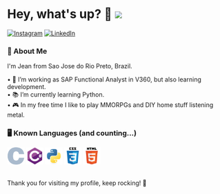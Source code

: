 # Hey, what's up? 👋 ![](https://komarev.com/ghpvc/?username=seasky2&color=blue&style=plastic&label=Visitors)
[![Instagram](https://img.shields.io/badge/-Instagram-E4405F?style=plastic)](https://www.instagram.com/jeanfaquim)
[![LinkedIn](https://img.shields.io/badge/-LinkedIn-0077B5?style=plastic)](https://www.linkedin.com/in/jeanfaqum)

### 👦​ About Me

I'm Jean from Sao Jose do Rio Preto, Brazil.

• 💼 I’m working as SAP Functional Analyst in V360, but also learning development.<br>
• 📚​ I’m currently learning Python.<br>
• 🎮​ In my free time I like to play MMORPGs and DIY home stuff listening metal.<br>

### 🖥️​​ Known Languages (and counting...)

<div>
  <img src="https://raw.githubusercontent.com/devicons/devicon/master/icons/c/c-original.svg" height="40" alt="go logo"  />
  <img src="https://raw.githubusercontent.com/devicons/devicon/master/icons/csharp/csharp-original.svg" height="40" alt="go logo"  />
  <img src="https://raw.githubusercontent.com/devicons/devicon/master/icons/python/python-original.svg" height="40" alt="go logo"  />
  <img src="https://raw.githubusercontent.com/devicons/devicon/master/icons/css3/css3-original-wordmark.svg" height="40" alt="go logo"  />
  <img src="https://raw.githubusercontent.com/devicons/devicon/master/icons/html5/html5-original-wordmark.svg" height="40" alt="go logo"  />
</div><br>

Thank you for visiting my profile, keep rocking! 🎸​
